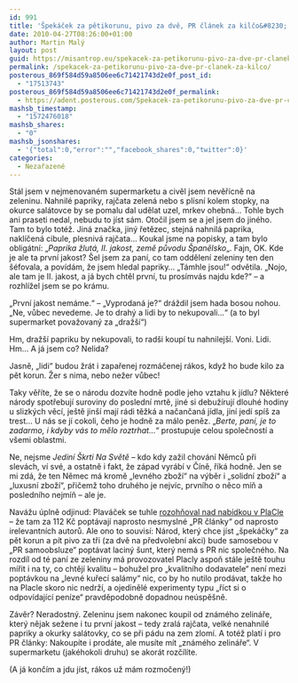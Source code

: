 ```yaml
---
id: 991
title: 'Špekáček za pětikorunu, pivo za dvě, PR článek za kilčo&#8230;'
date: 2010-04-27T08:26:00+01:00
author: Martin Malý
layout: post
guid: https://misantrop.eu/spekacek-za-petikorunu-pivo-za-dve-pr-clanek-za-kilco/
permalink: /spekacek-za-petikorunu-pivo-za-dve-pr-clanek-za-kilco/
posterous_869f584d59a8506ee6c71421743d2e0f_post_id:
  - "17513743"
posterous_869f584d59a8506ee6c71421743d2e0f_permalink:
  - https://adent.posterous.com/Spekacek-za-petikorunu-pivo-za-dve-pr-clanek
mashsb_timestamp:
  - "1572476018"
mashsb_shares:
  - "0"
mashsb_jsonshares:
  - '{"total":0,"error":"","facebook_shares":0,"twitter":0}'
categories:
  - Nezařazené
---
```

Stál jsem v nejmenovaném supermarketu a civěl jsem nevěřícně na zeleninu. Nahnilé papriky, rajčata zelená nebo s plísní kolem stopky, na okurce salátovce by se pomalu dal udělat uzel, mrkev ohebná&#8230; Tohle bych ani praseti nedal, nebudu to jíst sám. Otočil jsem se a jel jsem do jiného. Tam to bylo totéž. Jiná značka, jiný řetězec, stejná nahnilá paprika, naklíčená cibule, plesnivá rajčata&#8230; Koukal jsme na popisky, a tam bylo obligátní: &#8222;_Paprika žlutá, II. jakost, země původu Španělsko_&#8222;. Fajn, OK. Kde je ale ta první jakost? Šel jsem za paní, co tam oddělení zeleniny ten den šéfovala, a povídám, že jsem hledal papriky&#8230; &#8222;Támhle jsou!&#8220; odvětila. &#8222;Nojo, ale tam je II. jakost, a já bych chtěl první, tu prosímvás najdu kde?&#8220; &#8211; a rozhlížel jsem se po krámu.

&#8222;První jakost nemáme.&#8220; &#8211; &#8222;Vyprodaná je?&#8220; dráždil jsem hada bosou nohou. &#8222;Ne, vůbec nevedeme. Je to drahý a lidi by to nekupovali&#8230;&#8220; (a to byl supermarket považovaný za &#8222;dražší&#8220;)

Hm, dražší papriku by nekupovali, to radši koupí tu nahnilejší. Voni. Lidi. Hm&#8230; A já jsem co? Nelida?

Jasně, &#8222;lidi&#8220; budou žrát i zapařenej rozmáčenej rákos, když ho bude kilo za pět korun. Žer s nima, nebo nežer vůbec!

Taky věříte, že se o národu dozvíte hodně podle jeho vztahu k jídlu? Některé národy spotřebují suroviny do poslední mrtě, jiné si debužírují dlouhé hodiny u slizkých věcí, ještě jinší mají rádi těžká a načančaná jídla, jiní jedí spíš za trest&#8230; U nás se jí cokoli, čeho je hodně za málo peněz. &#8222;_Berte, paní, je to zadarmo, i kdyby vás to mělo roztrhat&#8230;_&#8220; prostupuje celou společností a všemi oblastmi.

Ne, nejsme _Jediní Škrti Na Světě_ &#8211; kdo kdy zažil chování Němců při slevách, ví své, a ostatně i fakt, že západ vyrábí v Číně, říká hodně. Jen se mi zdá, že ten Němec má kromě &#8222;levného zboží&#8220; na výběr i &#8222;solidní zboží&#8220; a &#8222;luxusní zboží&#8220;, přičemž toho druhého je nejvíc, prvního o něco míň a posledního nejmíň &#8211; ale je.

Navážu úplně odjinud: Plaváček se tuhle [rozohňoval nad nabídkou v PlaCle](https://plavacek.posterous.com/jak-psat-pr-clanky-a-nebyt-pritom-za-blbce) &#8211; že tam za 112 Kč poptávají naprosto nesmyslné &#8222;PR články&#8220; od naprosto irelevantních autorů. Ale ono to souvisí: Národ, který chce jíst &#8222;špekáčky&#8220; za pět korun a pít pivo za tři (za dvě na předvolební akci) bude samosebou v &#8222;PR samoobsluze&#8220; poptávat laciný šunt, který nemá s PR nic společného. Na rozdíl od té paní ze zeleniny má provozovatel Placly aspoň stále ještě touhu mířit i na ty, co chtějí kvalitu &#8211; bohužel pro &#8222;kvalitního dodavatele&#8220; není mezi poptávkou na &#8222;levné kuřecí salámy&#8220; nic, co by ho nutilo prodávat, takže ho na Placle skoro nic nedrží, a ojedinělé experimenty typu &#8222;říct si o odpovídající peníze&#8220; pravděpodobně dopadnou neúspěšně.

Závěr? Neradostný. Zeleninu jsem nakonec koupil od známého zelináře, který nějak sežene i tu první jakost &#8211; tedy zralá rajčata, velké nenahnilé papriky a okurky salátovky, co se při pádu na zem zlomí. A totéž platí i pro PR články: Nakoupíte i prodáte, ale musíte mít &#8222;známého zelináře&#8220;. V supermarketu (jakéhokoli druhu) se akorát rozčílíte.

(A já končím a jdu jíst, rákos už mám rozmočený!)